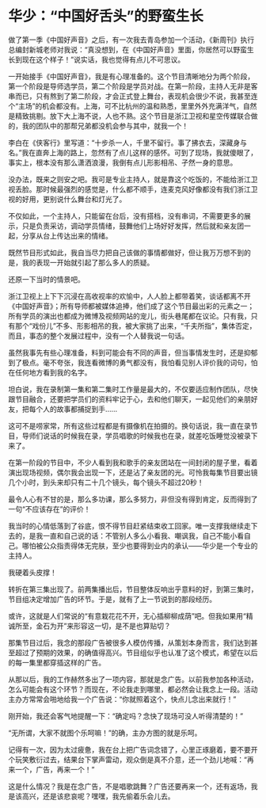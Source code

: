 # 华少：“中国好舌头”的野蛮生长

做了第一季《中国好声音》之后，有一次我去青岛参加一个活动，《新周刊》执行总编封新城老师对我说：“真没想到，在《中国好声音》里面，你居然可以野蛮生长到现在这个样子！”说实话，我也觉得有点儿不可思议。 

一开始接手《中国好声音》，我是有心理准备的。这个节目清晰地分为两个阶段，第一个阶段是导师选学员，第二个阶段是学员对战。在第一阶段，主持人无非是客串而已，只有熬到了第二阶段，才会正式登上舞台，表现机会很少不说，我甚至连个“主场”的机会都没有。上海，可不比杭州的温和熟悉，里里外外充满洋气，自然是精致挑剔。放下大上海不说，人也不熟。这个节目是浙江卫视和星空传媒联合做的，我的团队中的那帮兄弟都没机会参与其中，就我一个！ 

李白在《侠客行》里写道：“十步杀一人，千里不留行。事了拂衣去，深藏身与名。”我在直奔上海的路上，忽然有了点儿这样的感怀。可到了现场，我就傻眼了，事实上，根本没有那么潇洒浪漫，我倒有点儿形影相吊、孑然一身的意思。 

没办法，既来之则安之吧。我可是专业主持人，就是靠这个吃饭的，不能给浙江卫视丢脸。那时候最强烈的感觉是，什么都不顺手，连麦克风好像都没有我们浙江卫视的好用，更别说什么舞台和灯光了。 

不仅如此，一个主持人，只能留在台后，没有搭档，没有串词，不需要更多的展示，只是负责采访，调动学员情绪，鼓舞他们上场好好发挥，然后就和亲友团一起，分享从台上传达出来的情绪。 

既然节目形式如此，我自当尽力把自己该做的事情都做好，但让我万万想不到的是，我的表现一开始就引起了那么多人的质疑。 

还原一下当时的情景吧。 

浙江卫视上上下下沉浸在高收视率的欢愉中，人人脸上都带着笑，谈话都离不开《中国好声音》；所有导师都被媒体追捧，他们成了这个节目最出彩的元素之一；所有学员的演出也都成为微博及视频网站的宠儿，街头巷尾都在议论。只有我，只有那个“戏份儿”不多、形影相吊的我，被大家挑了出来，“千夫所指”，集体否定，而且，事态的整个发展过程中，没有一个人替我说一句话。 

虽然我事先有些心理准备，料到可能会有不同的声音，但当事情发生时，还是抑郁到了极点。毫不夸张，我连看微博的勇气都没有，我怕看见别人评价我的词句，怕在任何地方看到我的名字。 

坦白说，我在录制第一集和第二集时工作量是最大的，不仅要适应制作团队，尽快跟节目融合，还要把学员们的资料牢记于心，去和他们聊天，一起见他们的亲朋好友，把每个人的故事都捕捉到手…… 

这可不是唠家常，所有这些过程都是有摄像机在拍摄的。换句话说，我一直在录节目，导师们说话的时候我在录，学员唱歌的时候我也在录，就差吃饭睡觉没被录下来了。 

在第一阶段的节目中，不少人看到我和歌手的亲友团站在一间封闭的屋子里，看着演出现场视频，偶尔我会出现一下，还是沾了亲友团的光。可怜我每集节目要出镜几个小时，到头来却只有二十几个镜头，每个镜头不超过20秒！ 

最令人心有不甘的是，那么多功课，那么多努力，非但没有得到肯定，反而得到了一句“不应该存在”的评价！ 

我当时的心情低落到了谷底，恨不得节目赶紧结束收工回家。唯一支撑我继续走下去的，是我一直和自己说的话：不管别人多么小看我、嘲讽我，自己不能小看自己。哪怕被公众指责得体无完肤，至少也要得到业内的承认——华少是一个专业的主持人。 

我硬着头皮撑！ 

转折在第三集出现了。前两集播出后，节目整体反响出乎意料的好，到第三集时，节目组决定增加广告的环节。于是，就有了上一节说到的那段经历。 

或许，这就是人们常说的“有意栽花花不开，无心插柳柳成荫”吧。但我如果用“精诚所至，金石为开”来形容这一切，是不是也算贴切？ 

那集节目过后，我念的那段广告被很多人模仿传播，从策划本身而言，我们达到甚至超过了预期的效果，的确值得高兴。节目组似乎也认准了这个模式，希望在以后的每一集里都穿插这样的广告。 

从那以后，我的工作赫然多出了一项内容，那就是念广告。以前我参加各种活动，怎么可能会有这个环节？而现在，不论我走到哪里，都必然会让我念上一段。活动主办方常常会啪地给我一个广告说：“你就照着这个，快点儿念出来就行！” 

刚开始，我还会客气地提醒一下：“确定吗？念快了现场可没人听得清楚的！” 

“无所谓，大家不就图个乐呵嘛！”的确，主办方图的就是乐呵。 

记得有一次，因为太过疲惫，我在台上把广告词念错了，心里正琢磨着，要不要开个玩笑敷衍过去，结果台下掌声雷动，观众倒是真不介意，还一个劲儿地喊：“再来一个，广告，再来一个！” 

这是什么情况？我是在念广告，不是唱歌跳舞？广告还要再来一个，还有返场，我是该高兴，还是该悲哀呢？嘿嘿，我先偷着乐会儿去。